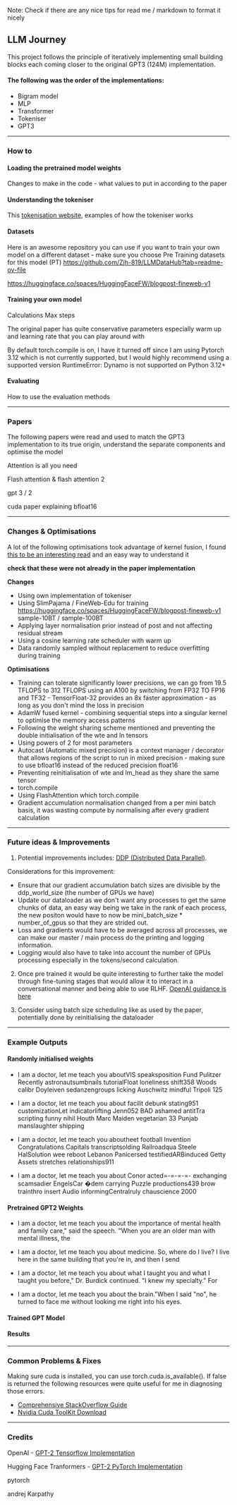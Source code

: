 Note: Check if there are any nice tips for read me / markdown to format it nicely

## LLM Journey

This project follows the principle of iteratively implementing small building blocks each coming closer to the original GPT3 (124M) implementation.

#### The following was the order of the implementations:
- Bigram model
- MLP
- Transformer
- Tokeniser
- GPT3

<hr>

### How to

#### Loading the pretrained model weights

Changes to make in the code - what values to put in according to the paper

#### Understanding the tokeniser

This [tokenisation website](https://tiktokenizer.vercel.app), examples of how the tokeniser works

#### Datasets

Here is an awesome repository you can use if you want to train your own model on a different dataset - make sure you choose Pre Training datasets for this model (PT) https://github.com/Zjh-819/LLMDataHub?tab=readme-ov-file


https://huggingface.co/spaces/HuggingFaceFW/blogpost-fineweb-v1

#### Training your own model

Calculations
Max steps



The original paper has quite conservative parameters especially warm up and learning rate that you can play around with

By default torch.compile is on, I have it turned off since I am using Pytorch 3.12 which is not currently supported, but I would highly recommend using a supported version
RuntimeError: Dynamo is not supported on Python 3.12+

#### Evaluating

How to use the evaluation methods

<hr>

### Papers

The following papers were read and used to match the GPT3 implementation to its true origin, understand the separate components and optimise the model

Attention is all you need

Flash attention & flash attention 2

gpt 3 / 2

cuda paper explaining bfloat16

<hr>

### Changes & Optimisations

A lot of the following optimisations took advantage of kernel fusion, I found [this to be an interesting read](https://stackoverflow.com/questions/53305830/cuda-how-does-kernel-fusion-improve-performance-on-memory-bound-applications-on) and an easy way to understand it

**check that these were not already in the paper implementation**

**Changes**
- Using own implementation of tokeniser
- Using SlimPajama / FineWeb-Edu for training https://huggingface.co/spaces/HuggingFaceFW/blogpost-fineweb-v1 sample-10BT / sample-100BT
- Applying layer normalisation prior instead of post and not affecting residual stream
- Using a cosine learning rate scheduler with warm up
- Data randomly sampled without replacement to reduce overfitting during training

**Optimisations**
- Training can tolerate significantly lower precisions, we can go from 19.5 TFLOPS to 312 TFLOPS using an A100 by switching from FP32 TO FP16 and TF32 - TensorFloat-32 provides an 8x faster approximation - as long as you don't mind the loss in precision
- AdamW fused kernel - combining sequential steps into a singular kernel to optimise the memory access patterns
- Following the weight sharing scheme mentioned and preventing the double initialisation of the wte and ln tensors
- Using powers of 2 for most parameters
- Autocast (Automatic mixed precision) is a context manager / decorator that allows regions of the script to run in mixed precision - making sure to use bfloat16 instead of the reduced precision float16
- Preventing reinitialisation of wte and lm_head as they share the same tensor
- torch.compile
- Using FlashAttention which torch.compile
- Gradient accumulation normalisation changed from a per mini batch basis, it was wasting compute by normalising after every gradient calculation

<hr>

### Future ideas & Improvements

1. Potential improvements includes:
[DDP (Distributed Data Parallel)](https://pytorch.org/tutorials/intermediate/ddp_tutorial.html#:~:text=DistributedDataParallel%20(DDP)%20implements%20data%20parallelism,collective%20communications%20in%20the%20torch.).

Considerations for this improvement:
- Ensure that our gradient accumulation batch sizes are divisible by the ddp_world_size (the number of GPUs we have)
- Update our dataloader as we don't want any processes to get the same chunks of data, an easy way being we take in the rank of each process, the new positon would have to now be mini_batch_size * number_of_gpus so that they are strided out.
- Loss and gradients would have to be averaged across all processes, we can make our master / main process do the printing and logging information. 
- Logging would also have to take into account the number of GPUs processing especially in the tokens/second calculation.

2. Once pre trained it would be quite interesting to further take the model through fine-tuning stages that would allow it to interact in a conversational manner and being able to use RLHF. [OpenAI guidance is here](https://platform.openai.com/docs/guides/fine-tuning)

3. Consider using batch size scheduling like as used by the paper, potentially done by reinitialising the dataloader

<hr>

### Example Outputs

#### Randomly initialised weights

- I am a doctor, let me teach you aboutVIS speaksposition Fund Pulitzer Recently astronautsumbnails tutorialFloat loneliness shift358 Woods calibr Doyleiven sedanzengroups licking Auschwitz mindful Tripoli 125

- I am a doctor, let me teach you about facilit debunk stating951 customizationLet indicatorlifting Jenn052 BAD ashamed antitTra scripting funny nihil Houth Marc Maiden vegetarian 33 Punjab manslaughter shipping

- I am a doctor, let me teach you aboutheet football Invention Congratulations Capitals transcriptsolding Railroadqua Steele HalSolution wee reboot Lebanon Panicersed testifiedARBinduced Getty Assets stretches relationships911

- I am a doctor, let me teach you about Conor acted=-=-=-=- exchanging scamsadier EngelsCar �dem carrying Puzzle productions439 brow trainthro insert Audio informingCentralruly chauscience 2000

#### Pretrained GPT2 Weights

- I am a doctor, let me teach you about the importance of mental health and family care," said the speech. "When you are an older man with mental illness, the

- I am a doctor, let me teach you about medicine. So, where do I live? I live here in the same building that you're in, and then I send

- I am a doctor, let me teach you about what I taught you and what I taught you before," Dr. Burdick continued. "I knew my specialty." For

- I am a doctor, let me teach you about the brain."When I said "no", he turned to face me without looking me right into his eyes.

#### Trained GPT Model

#### Results

<hr>

### Common Problems & Fixes

Making sure cuda is installed, you can use torch.cuda.is_available(). If false is returned the following resources were quite useful for me in diagnosing those errors.
- [Comprehensive StackOverflow Guide](https://stackoverflow.com/questions/60987997/why-torch-cuda-is-available-returns-false-even-after-installing-pytorch-with)
- [Nvidia Cuda ToolKit Download](https://developer.nvidia.com/cuda-downloads)

<hr>

### Credits

OpenAI - [GPT-2 Tensorflow Implementation](https://github.com/openai/gpt-2/blob/master/src/model.py)

Hugging Face Tranformers - [GPT-2 PyTorch Implementation](https://github.com/huggingface/transformers/blob/main/src/transformers/models/gpt2/modeling_gpt2.py)

pytorch

andrej Karpathy

